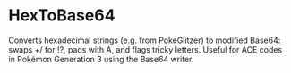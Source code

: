 # HexToBase64
Converts hexadecimal strings (e.g. from PokeGlitzer) to modified Base64: swaps +/ for !?, pads with A, and flags tricky letters. Useful for ACE codes in Pokémon Generation 3 using the Base64 writer.
